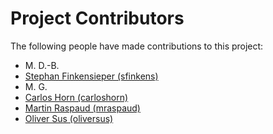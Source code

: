# Project Contributors

The following people have made contributions to this project:

<!--- Use your GitHub account or any other personal reference URL --->
<!--- If you wish to not use your real name, please use your github username --->
<!--- The list should be alphabetical by last name if possible, with github usernames at the bottom --->

- M. D.-B.
- [Stephan Finkensieper (sfinkens)](https://github.com/sfinkens)
- M. G.
- [Carlos Horn (carloshorn)](https://github.com/carloshorn)
- [Martin Raspaud (mraspaud)](https://github.com/mraspaud)
- [Oliver Sus (oliversus)](https://github.com/oliversus)
